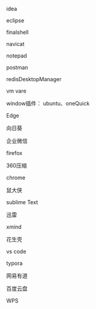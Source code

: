 idea

eclipse

finalshell

navicat

notepad

postman

redisDesktopManager

vm vare

window插件： ubuntu、oneQuick

Edge

向日葵

企业微信

firefox

360压缩

chrome

鼠大侠

sublime Text

迅雷

xmind

花生壳

vs code

typora

网易有道

百度云盘

WPS

